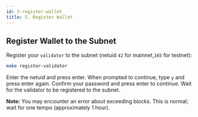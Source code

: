 ```yaml
---
id: 5-register-wallet
title: 5. Register Wallet
---
```


## Register Wallet to the Subnet

Register your `validator` to the subnet (netuid `42` for mainnet,`165` for testnet):

```bash
make register-validator
```

Enter the netuid and press enter. When prompted to continue, type `y` and press enter again. Confirm your password and press enter to continue. Wait for the validator to be registered to the subnet.

**Note:** You may encounter an error about exceeding blocks. This is normal; wait for one tempo (approximately 1 hour).
